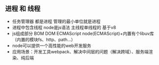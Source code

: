 ## 进程 和 线程
- 任务管理器 都是进程 管理的最小单位就是进程
- 进程中包含线程 node是js语法 主线程单线程的 基于v8
- js组成部分 BOM DOM ECMAScript node(ECMAScript)+内置有个libuv库（内置的模块fs、http、path...）
- node可以提供一个高性能的web开发服务
- 应用场景：开发工具webpack、解决中间层的问题（解决跨域）、服务端渲染、纯后端
